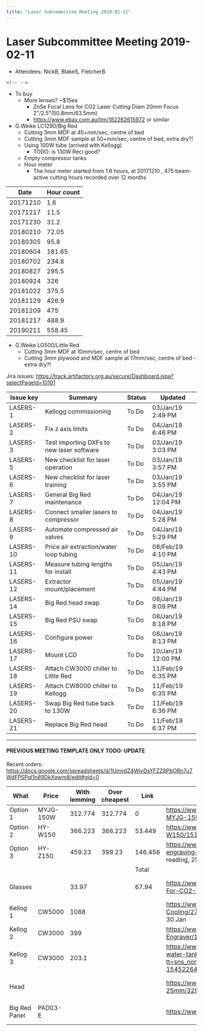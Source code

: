 ```yaml
---
title: "Laser Subcommittee Meeting 2019-02-11"
---
```

# Laser Subcommittee Meeting 2019-02-11

-   Attendees: NickB, BlakeS, FletcherB

```{=html}
<!-- -->
```
-   To buy
    -   More lenses? \~\$15ea
        -   ZnSe Focal Lens for CO2 Laser Cutting Diam 20mm Focus 2"/2.5"(50.8mm/63.5mm)
        -   <https://www.ebay.com.au/itm/182262615972> or similar
-   G.Weike LC1290/Big Red
    -   Cutting 3mm MDF at 45+mm/sec, centre of bed
    -   Cutting 3mm MDF sample at 50+mm/sec, centre of bed, extra dry?!
    -   Using 100W tube (arrived with Kellogg)
        -   TODO: is 130W Reci good?
    -   Empty compressor tanks
    -   Hour meter
        -   The hour meter started from 1.6 hours, at 20171210 , 475 beam-active cutting hours recorded over 12 months

| Date     | Hour count |
|----------|------------|
| 20171210 | 1.6        |
| 20171217 | 11.5       |
| 20171230 | 31.2       |
| 20180210 | 72.05      |
| 20180305 | 95.8       |
| 20180604 | 181.65     |
| 20180702 | 234.8      |
| 20180827 | 295.5      |
| 20180924 | 326        |
| 20181022 | 375.5      |
| 20181129 | 426.9      |
| 20181209 | 475        |
| 20181217 | 488.9      |
| 20190211 | 558.45     |

-   G.Weike LG500/Little Red
    -   Cutting 3mm MDF at 10mm/sec, centre of bed
    -   Cutting 3mm plywood and MDF sample at 17mm/sec, centre of bed - extra dry?!

Jira issues: <https://track.artifactory.org.au/secure/Dashboard.jspa?selectPageId=10101>

| Issue key | Summary                                   | Status | Updated            |
|-----------|-------------------------------------------|--------|--------------------|
| LASERS-1  | Kellogg commissioning                     | To Do  | 03/Jan/19 2:49 PM  |
| LASERS-2  | Fix z axis limits                         | To Do  | 04/Jan/19 6:46 PM  |
| LASERS-3  | Test importing DXFs to new laser software | To Do  | 03/Jan/19 3:03 PM  |
| LASERS-5  | New checklist for laser operation         | To Do  | 03/Jan/19 3:57 PM  |
| LASERS-6  | New checklist for laser training          | To Do  | 03/Jan/19 3:55 PM  |
| LASERS-7  | General Big Red maintenance               | To Do  | 04/Jan/19 12:04 PM |
| LASERS-8  | Connect smaller lasers to compressor      | To Do  | 04/Jan/19 5:28 PM  |
| LASERS-9  | Automate compressed air valves            | To Do  | 04/Jan/19 5:29 PM  |
| LASERS-10 | Price air extraction/water loop tubing    | To Do  | 08/Feb/19 4:10 PM  |
| LASERS-11 | Measure tubing lengths for install        | To Do  | 05/Jan/19 4:43 PM  |
| LASERS-12 | Extractor mount/placement                 | To Do  | 05/Jan/19 4:44 PM  |
| LASERS-14 | Big Red head swap                         | To Do  | 08/Jan/19 8:09 PM  |
| LASERS-15 | Big Red PSU swap                          | To Do  | 08/Jan/19 8:18 PM  |
| LASERS-16 | Configure power                           | To Do  | 08/Jan/19 8:13 PM  |
| LASERS-17 | Mount LCD                                 | To Do  | 10/Jan/19 12:00 PM |
| LASERS-18 | Attach CW3000 chiller to Little Red       | To Do  | 11/Feb/19 6:35 PM  |
| LASERS-19 | Attach CW8000 chiller to Kellogg          | To Do  | 11/Feb/19 6:35 PM  |
| LASERS-20 | Swap Big Red tube back to 130W            | To Do  | 11/Feb/19 6:36 PM  |
| LASERS-21 | Replace Big Red head                      | To Do  | 11/Feb/19 6:37 PM  |

------------------------------------------------------------------------

#### PREVIOUS MEETING TEMPLATE ONLY TODO: UPDATE

Recent orders: <https://docs.google.com/spreadsheets/d/1UmvdZ4WiyDsYFZZ8PbORn7u7WdFPSPqI1n89DkXqwm8/edit#gid=0>

| What          | Price     | With lemming | Over cheapest | Link    | Notes                                                                                                                                                                                                                                                                                                                                                                          | Status    | Paid        | Address               | ETA                   |
|---------------|-----------|--------------|---------------|---------|--------------------------------------------------------------------------------------------------------------------------------------------------------------------------------------------------------------------------------------------------------------------------------------------------------------------------------------------------------------------------------|-----------|-------------|-----------------------|-----------------------|
| Option 1      | MYJG-150W | 312.774      | 312.774       | 0       | <https://www.aliexpress.com/store/product/150W-CO2-Laser-Power-Supply-for-CO2-Laser-Engraving-Cutting-Machine-MYJG-150-LED/1513187_32722362131.html%7CSame> model number as existing (but may not be the exact same unit)                                                                                                                                                      |           |             |                       |                       |
| Option 2      | HY-W150   | 366.223      | 366.223       | 53.449  | <https://www.aliexpress.com/store/product/Co2-Laser-Power-Supply-180W-HY-W150/1513187_32582736376.html%7CSupports> 250V directly                                                                                                                                                                                                                                               |           |             |                       |                       |
| Option 3      | HY-Z150   | 459.23       | 399.23        | 146.456 | <https://www.aliexpress.com/store/product/EFR-Laser-Power-Box-150W-Laser-Power-Supply-use-for-co2-laser-tube-for-engraving-cutting/1513187_32606538041.html?spm=2114.12010612.8148356.1.248b44e98Yjru6%7CSupports> direct current reading, 250V                                                                                                                                | Purchased | AU\$ 459.23 | Fletcher's house      | 10 Jan to 16 Jan      |
|               |           |              |               | Total   |                                                                                                                                                                                                                                                                                                                                                                                |           |             |                       |                       |
| Glasses       |           | 33.97        |               | 67.94   | <https://www.aliexpress.com/store/product/Cloudray-10600nm-Laser-Safety-Goggles-Style-A-Shield-Protection-OD4-CE-For-CO2-Laser-Cutting-Engraving/1513187_32825275730.html%7CThe> cool style, two sets                                                                                                                                                                          | Purchased | AUD 78.22   | Blake's parcel locker | 11 Jan to 18 Jan      |
| Kellog 1      | CW5000    | 1088         |               |         | <https://www.ebay.com.au/itm/CW-5000AG-Industrial-Water-Chiller-for-Single-80W-100W-CO2-Laser-Tube-Cooling/273406553061?epid=1473803928&hash=item3fa84cebe5:g:srYAAOSwkCZbcoku:rk:2:pf:0%7CFri>. 28 Dec. and Wed. 30 Jan                                                                                                                                                       |           |             |                       |                       |
| Kellog 2      | CW3000    | 399          |               |         | <https://www.ebay.com.au/itm/CW-3000-Industrial-Water-Chiller-for-CO2-Glass-Laser-tube-Laser-Cutter-Engraver/132743844531?hash=item1ee82652b3:g:i0wAAOSwi8tbcoqN:rk:14:pf:0%7CMon>. 14 Jan. and Tue. 19 Feb                                                                                                                                                                    |           |             |                       |                       |
| Kellog 3      | CW3000    | 203.1        |               |         | <https://www.aliexpress.com/item/Laser-engraving-machine-chiller-CW3000-chiller-engraving-machine-spindle-cooling-water-tank-pump-laser-cutting-machine/32948376792.html?tt=sns_none&aff_platform=default&cpt=1545226479760&sk=chVQpdCV&aff_trace_key=8eed5afb334b4b6fadaaa10141b5e630-1545226479760-00806-chVQpdCV&terminal_id=b87a5724df15477cb48517f2ec8efd8a%7C23-45> days | Purchased | AU \$227.91 | Blake's parcel locker | 23 Jan to 14 Feb      |
| Head          |           |              |               |         | <https://www.aliexpress.com/item/E-Series-CO2-Laser-Head-Focusing-Lens-D20mm-FL50-8-63-5-101-6-Mirror-25mm/32948855114.html?spm=a2g0s.9042311.0.0.58584c4drfRqJJ>                                                                                                                                                                                                              |           | Shipped     | AU\$ 70.44            | Blake's parcel locker |
| Big Red Panel | PAD03-E   |              |               |         | <https://www.ebay.com/itm/291953450952%7CThe> buttons and screen. Donation                                                                                                                                                                                                                                                                                                     | Shipped   | USD \$67.10 | Blake's parcel locker | 1 Jan to 29 Jan       |
